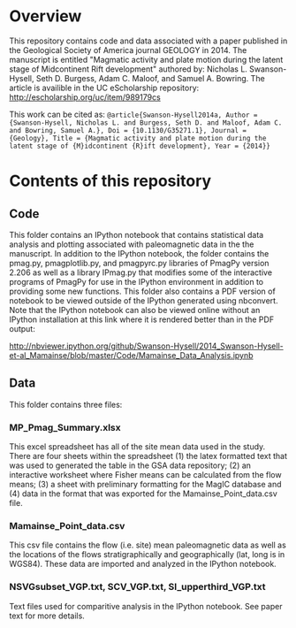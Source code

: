 Overview
===============================
This repository contains code and data associated with a paper published in the Geological Society of America journal GEOLOGY in 2014. The manuscript is entitled "Magmatic activity and plate motion during the latent stage of Midcontinent Rift development" authored by: Nicholas L. Swanson-Hysell, Seth D. Burgess, Adam C. Maloof, and Samuel A. Bowring. The article is availible in the UC eScholarship repository: http://escholarship.org/uc/item/989179cs

This work can be cited as:
`
@article{Swanson-Hysell2014a,
	Author = {Swanson-Hysell, Nicholas L. and Burgess, Seth D. and Maloof, Adam C. and Bowring, Samuel A.},
	Doi = {10.1130/G35271.1},
	Journal = {Geology},
	Title = {Magmatic activity and plate motion during the latent stage of {M}idcontinent {R}ift development},
	Year = {2014}}
`


Contents of this repository
===============================

Code
-------------------------------
This folder contains an IPython notebook that contains statistical data analysis and plotting associated with paleomagnetic data in the the manuscript. In addition to the IPython notebook, the folder contains the pmag.py, pmagplotlib.py, and pmagpyrc.py libraries of PmagPy version 2.206 as well as a library IPmag.py that modifies some of the interactive programs of PmagPy for use in the IPython environment in addition to providing some new functions. This folder also contains a PDF version of notebook to be viewed outside of the IPython generated using nbconvert. Note that the IPython notebook can also be viewed online without an IPython installation at this link where it is rendered better than in the PDF output:

http://nbviewer.ipython.org/github/Swanson-Hysell/2014_Swanson-Hysell-et-al_Mamainse/blob/master/Code/Mamainse_Data_Analysis.ipynb

Data
-------------------------------
This folder contains three files:
### MP_Pmag_Summary.xlsx ###
This excel spreadsheet has all of the site mean data used in the study. There are four sheets within the spreadsheet (1) the latex formatted text that was used to generated the table in the GSA data repository; (2) an interactive worksheet where Fisher means can be calculated from the flow means; (3) a sheet with preliminary formatting for the MagIC database and (4) data in the format that was exported for the Mamainse_Point_data.csv file.
### Mamainse_Point_data.csv ###
This csv file contains the flow (i.e. site) mean paleomagnetic data as well as the locations of the flows stratigraphically and geographically (lat, long is in WGS84). These data are imported and analyzed in the IPython notebook.
### NSVGsubset_VGP.txt, SCV_VGP.txt, SI_upperthird_VGP.txt ###
Text files used for comparitive analysis in the IPython notebook. See paper text for more details.

